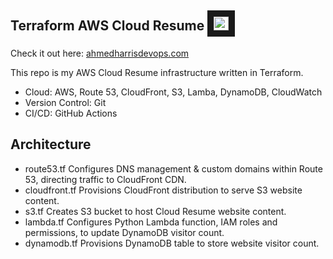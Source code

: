 ## **Terraform AWS Cloud Resume** <samp><img src="cloud1.ico" width="24" height="22" border="10"/></samp>

Check it out here: [ahmedharrisdevops.com](https://ahmedharrisdevops.com) 

This repo is my AWS Cloud Resume infrastructure written in Terraform.

* Cloud: AWS, Route 53, CloudFront, S3, Lamba, DynamoDB, CloudWatch
* Version Control: Git
* CI/CD: GitHub Actions

## **Architecture** 
* route53.tf      Configures DNS management & custom domains within Route 53, directing traffic to CloudFront CDN.
* cloudfront.tf   Provisions CloudFront distribution to serve S3 website content.
* s3.tf           Creates S3 bucket to host Cloud Resume website content.
* lambda.tf       Configures Python Lambda function, IAM roles and permissions, to update DynamoDB visitor count.
* dynamodb.tf     Provisions DynamoDB table to store website visitor count.


